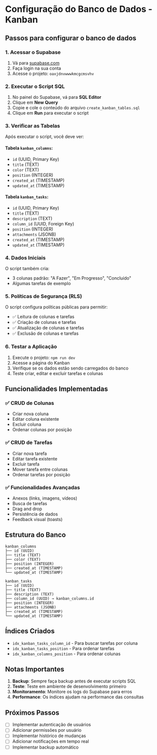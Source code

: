 # Configuração do Banco de Dados - Kanban

## Passos para configurar o banco de dados

### 1. Acessar o Supabase

1. Vá para [supabase.com](https://supabase.com)
2. Faça login na sua conta
3. Acesse o projeto: `oaxjdnvwwwkmcgcmsvhv`

### 2. Executar o Script SQL

1. No painel do Supabase, vá para **SQL Editor**
2. Clique em **New Query**
3. Copie e cole o conteúdo do arquivo `create_kanban_tables.sql`
4. Clique em **Run** para executar o script

### 3. Verificar as Tabelas

Após executar o script, você deve ver:

#### Tabela `kanban_columns`:
- `id` (UUID, Primary Key)
- `title` (TEXT)
- `color` (TEXT)
- `position` (INTEGER)
- `created_at` (TIMESTAMP)
- `updated_at` (TIMESTAMP)

#### Tabela `kanban_tasks`:
- `id` (UUID, Primary Key)
- `title` (TEXT)
- `description` (TEXT)
- `column_id` (UUID, Foreign Key)
- `position` (INTEGER)
- `attachments` (JSONB)
- `created_at` (TIMESTAMP)
- `updated_at` (TIMESTAMP)

### 4. Dados Iniciais

O script também cria:
- 3 colunas padrão: "A Fazer", "Em Progresso", "Concluído"
- Algumas tarefas de exemplo

### 5. Políticas de Segurança (RLS)

O script configura políticas públicas para permitir:
- ✅ Leitura de colunas e tarefas
- ✅ Criação de colunas e tarefas
- ✅ Atualização de colunas e tarefas
- ✅ Exclusão de colunas e tarefas

### 6. Testar a Aplicação

1. Execute o projeto: `npm run dev`
2. Acesse a página do Kanban
3. Verifique se os dados estão sendo carregados do banco
4. Teste criar, editar e excluir tarefas e colunas

## Funcionalidades Implementadas

### ✅ CRUD de Colunas
- Criar nova coluna
- Editar coluna existente
- Excluir coluna
- Ordenar colunas por posição

### ✅ CRUD de Tarefas
- Criar nova tarefa
- Editar tarefa existente
- Excluir tarefa
- Mover tarefa entre colunas
- Ordenar tarefas por posição

### ✅ Funcionalidades Avançadas
- Anexos (links, imagens, vídeos)
- Busca de tarefas
- Drag and drop
- Persistência de dados
- Feedback visual (toasts)

## Estrutura do Banco

```
kanban_columns
├── id (UUID)
├── title (TEXT)
├── color (TEXT)
├── position (INTEGER)
├── created_at (TIMESTAMP)
└── updated_at (TIMESTAMP)

kanban_tasks
├── id (UUID)
├── title (TEXT)
├── description (TEXT)
├── column_id (UUID) → kanban_columns.id
├── position (INTEGER)
├── attachments (JSONB)
├── created_at (TIMESTAMP)
└── updated_at (TIMESTAMP)
```

## Índices Criados

- `idx_kanban_tasks_column_id` - Para buscar tarefas por coluna
- `idx_kanban_tasks_position` - Para ordenar tarefas
- `idx_kanban_columns_position` - Para ordenar colunas

## Notas Importantes

1. **Backup**: Sempre faça backup antes de executar scripts SQL
2. **Teste**: Teste em ambiente de desenvolvimento primeiro
3. **Monitoramento**: Monitore os logs do Supabase para erros
4. **Performance**: Os índices ajudam na performance das consultas

## Próximos Passos

- [ ] Implementar autenticação de usuários
- [ ] Adicionar permissões por usuário
- [ ] Implementar histórico de mudanças
- [ ] Adicionar notificações em tempo real
- [ ] Implementar backup automático

